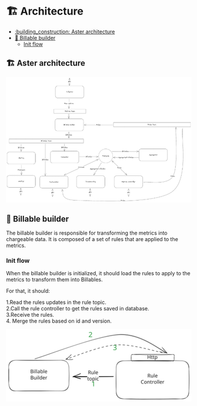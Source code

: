 <!-- Screenshots -->
# :building_construction: Architecture

- [:building\_construction: Aster architecture](#aster-architecture)
- [:abacus: Billable builder](#abacus-billable-builder)
    - [Init flow](#init-flow)   


<!-- Aster architecture -->
## :building_construction: Aster architecture

<div align="center"> 
  <img src="assets/aster-archi.png" alt="Aster architecture" />
</div>


<!-- Billable builder -->
## :abacus: Billable builder

The billable builder is responsible for transforming the metrics into chargeable data. It is composed of a set of rules that are applied to the metrics.


### Init flow

When the billable builder is initialized, it should load the rules to apply to the metrics to transform them into Billables.

For that, it should:

1.Read the rules updates in the rule topic.  
2.Call the rule controller to get the rules saved in database.  
3.Receive the rules.  
4. Merge the rules based on id and version.


![Init flow](assets/billable_builder_init_flow.svg)